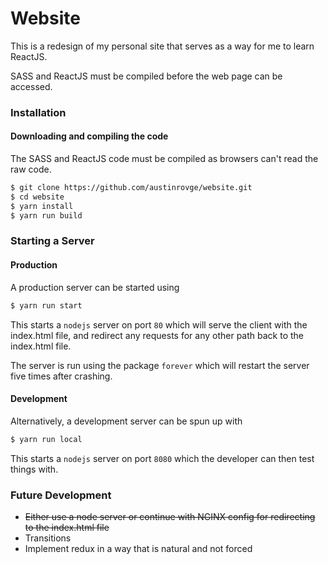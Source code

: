 # Website
This is a redesign of my personal site that serves as a way for me to learn ReactJS.

SASS and ReactJS must be compiled before the web page can be accessed.  

### Installation
#### Downloading and compiling the code  
The SASS and ReactJS code must be compiled as browsers can't read the raw code.  

``` bash
$ git clone https://github.com/austinrovge/website.git
$ cd website
$ yarn install
$ yarn run build
```

### Starting a Server
#### Production
A production server can be started using 

``` bash
$ yarn run start
```

This starts a `nodejs` server on port `80` which will serve the client with the index.html file, and redirect any requests for any other path back to the index.html file.  

The server is run using the package `forever` which will restart the server five times after crashing.


#### Development
Alternatively, a development server can be spun up with

``` bash
$ yarn run local
```

This starts a `nodejs` server on port `8080` which the developer can then test things with.

### Future Development
* ~~Either use a node server or continue with NGINX config for redirecting to the index.html file~~
* Transitions
* Implement redux in a way that is natural and not forced